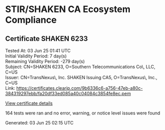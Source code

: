 # STIR/SHAKEN CA Ecosystem Compliance

## Certificate SHAKEN 6233

Tested At: 03 Jun 25 01:41 UTC\
Initial Validity Period: 7 day(s)\
Remaining Validity Period: -279 day(s)\
Subject: CN=SHAKEN 6233, O=Southern Telecommunications Co\\, LLC, C=US\
Issuer: CN=TransNexus\\, Inc. SHAKEN Issuing CA5, O=TransNexus\\, Inc., C=US\
Link: https://certificates.clearip.com/9b6336c6-a756-47eb-a80c-384319297ebb/fa20df33ed085a40c04084c3854fe8ec.pem

[View certificate details](https://x509.io/?cert=MIIC5DCCAomgAwIBAgIQe0dngdTmYWm3MIiRFuaFNDAKBggqhkjOPQQDAjBWMQswCQYDVQQGEwJVUzEZMBcGA1UEChMQVHJhbnNOZXh1cywgSW5jLjEsMCoGA1UEAxMjVHJhbnNOZXh1cywgSW5jLiBTSEFLRU4gSXNzdWluZyBDQTUwHhcNMjQwODIwMTgzMjQzWhcNMjQwODI3MTgzMjQyWjBRMQswCQYDVQQGEwJVUzEsMCoGA1UEChMjU291dGhlcm4gVGVsZWNvbW11bmljYXRpb25zIENvLCBMTEMxFDASBgNVBAMTC1NIQUtFTiA2MjMzMFkwEwYHKoZIzj0CAQYIKoZIzj0DAQcDQgAEyQXfm%2BtLQrk%2BeyHVEX7%2F1uN81tzWvQvCFacRRlkO9lVRjXGhMQCGFZoYQ3Xa9MZU5eYiFq3SoKumD%2FN4FPdqQ6OCATwwggE4MAwGA1UdEwEB%2FwQCMAAwDgYDVR0PAQH%2FBAQDAgeAMB0GA1UdDgQWBBQ7yv0vyR7p%2FyzFEAJJUd%2F9IKye8DAfBgNVHSMEGDAWgBTaALOH%2BII%2Fv7oiomRjtfYvzI51yjAXBgNVHSAEEDAOMAwGCmCGSAGG%2FwkBAQQwgaYGA1UdHwSBnjCBmzCBmKA6oDiGNmh0dHBzOi8vYXV0aGVudGljYXRlLWFwaS5pY29uZWN0aXYuY29tL2Rvd25sb2FkL3YxL2NybKJapFgwVjEUMBIGA1UEBwwLQnJpZGdld2F0ZXIxCzAJBgNVBAgMAk5KMRMwEQYDVQQDDApTVEktUEEgQ1JMMQswCQYDVQQGEwJVUzEPMA0GA1UECgwGU1RJLVBBMBYGCCsGAQUFBwEaBAowCKAGFgQ2MjMzMAoGCCqGSM49BAMCA0kAMEYCIQCBGwCkMdWxScoGu3dvGixWcaQhejGj7XOvfy7Kgxe8NQIhAJ0XM1Zn5fQKyNwjv2qurtKla3YeG59JYXXe3LBfPkdz)

164 tests were ran and no error, warning, or notice level issues were found


Generated: 03 Jun 25 02:15 UTC